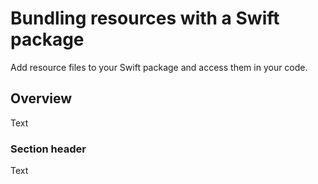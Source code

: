 # Bundling resources with a Swift package

Add resource files to your Swift package and access them in your code.

## Overview

<!--@START_MENU_TOKEN@-->Text<!--@END_MENU_TOKEN@-->

### Section header

<!--@START_MENU_TOKEN@-->Text<!--@END_MENU_TOKEN@-->
